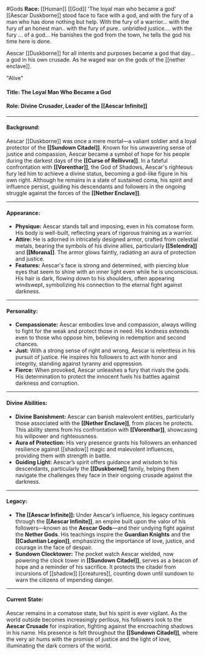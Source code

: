 #Gods 
**Race:** [[Human]] [[God]]
'The loyal man who became a god'
[[Aescar Duskborne]] stood face to face with a god, and with the fury of a man who has done nothing but help. With the fury of a warrior... with the fury of an honest man.. with the fury of pure.. unbridled justice.... with the fury ... of a god... He banishes the god from the town, he tells the god his time here is done. 

Aescar [[Duskborne]] for all intents and purposes became a god that day... a god in his own crusade. As he waged war on the gods of the [[nether enclave]].

"Alive"

#### **Title:** The Loyal Man Who Became a God

#### **Role:** Divine Crusader, Leader of the [[Aescar Infinite]]

---

#### **Background:**

Aescar [[Duskborne]] was once a mere mortal—a valiant soldier and a loyal protector of the **[[Sundown Citadel]]**. Known for his unwavering sense of justice and compassion, Aescar became a symbol of hope for his people during the darkest days of the **[[Curse of Rellivvra]]**. In a fateful confrontation with **[[Vorenthar]]**, the God of Shadows, Aescar's righteous fury led him to achieve a divine status, becoming a god-like figure in his own right. Although he remains in a state of sustained coma, his spirit and influence persist, guiding his descendants and followers in the ongoing struggle against the forces of the **[[Nether Enclave]]**.

---

#### **Appearance:**

- **Physique:** Aescar stands tall and imposing, even in his comatose form. His body is well-built, reflecting years of rigorous training as a warrior.
- **Attire:** He is adorned in intricately designed armor, crafted from celestial metals, bearing the symbols of his divine allies, particularly **[[Selendra]]** and **[[Morana]]**. The armor glows faintly, radiating an aura of protection and justice.
- **Features:** Aescar's face is strong and determined, with piercing blue eyes that seem to shine with an inner light even while he is unconscious. His hair is dark, flowing down to his shoulders, often appearing windswept, symbolizing his connection to the eternal fight against darkness.

---

#### **Personality:**

- **Compassionate:** Aescar embodies love and compassion, always willing to fight for the weak and protect those in need. His kindness extends even to those who oppose him, believing in redemption and second chances.
- **Just:** With a strong sense of right and wrong, Aescar is relentless in his pursuit of justice. He inspires his followers to act with honor and integrity, standing against tyranny and oppression.
- **Fierce:** When provoked, Aescar unleashes a fury that rivals the gods. His determination to protect the innocent fuels his battles against darkness and corruption.

---

#### **Divine Abilities:**

- **Divine Banishment:** Aescar can banish malevolent entities, particularly those associated with the **[[Nether Enclave]]**, from places he protects. This ability stems from his confrontation with **[[Vorenthar]]**, showcasing his willpower and righteousness.
- **Aura of Protection:** His very presence grants his followers an enhanced resilience against [[shadow]] magic and malevolent influences, providing them with strength in battle.
- **Guiding Light:** Aescar’s spirit offers guidance and wisdom to his descendants, particularly the **[[Duskborne]]** family, helping them navigate the challenges they face in their ongoing crusade against the darkness.

---

#### **Legacy:**

- **The [[Aescar Infinite]]:** Under Aescar’s influence, his legacy continues through the **[[Aescar Infinite]]**, an empire built upon the valor of his followers—known as the **Aescar Gods**—and their undying fight against the **Nether Gods**. His teachings inspire the **Guardian Knights** and the **[[Caduntian Legion]]**, emphasizing the importance of love, justice, and courage in the face of despair.
- **Sundown Clocktower:** The pocket watch Aescar wielded, now powering the clock tower in **[[Sundown Citadel]]**, serves as a beacon of hope and a reminder of his sacrifice. It protects the citadel from incursions of [[shadow]] [[creatures]], counting down until sundown to warn the citizens of impending danger.

---

#### **Current State:**

Aescar remains in a comatose state, but his spirit is ever vigilant. As the world outside becomes increasingly perilous, his followers look to the **Aescar Crusade** for inspiration, fighting against the encroaching shadows in his name. His presence is felt throughout the **[[Sundown Citadel]]**, where the very air hums with the promise of justice and the light of love, illuminating the dark corners of the world.